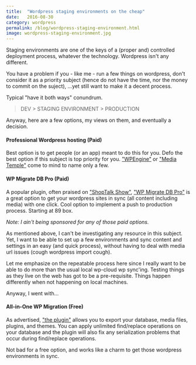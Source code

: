 ```yaml
---
title:  "Wordpress staging environments on the cheap"
date:   2016-08-30
category: wordpress
permalink: /blog/wordpress-staging-environment.html
image: wordpress-staging-environment.jpg
---
```

Staging environments are one of the keys of a (proper and) controlled deployment process, whatever the technology. Wordpress isn't any different.

You have a problem if you - like me - run a few things on wordpress, don't consider it as a priority subject (hence do not have the time, nor the money to commit on the suject), ...yet still want to make it a decent process. 

Typical "have it both ways" conundrum.

> DEV > STAGING ENVIRONMENT > PRODUCTION

Anyway, here are a few options, my views on them, and eventually a decision.

#### Professional Wordpress hosting (Paid)

Best option is to get people (or an app) meant to do this for you. Defo the best option if this subject is top priority for you. ["WPEngine"](https://wpengine.com/support/staging/) or ["Media Temple"](https://mediatemple.net/community/products/wordpress/204645480/staging-sites-for-your-wordpress-hosting-service) come to mind to name only a few.

#### WP Migrate DB Pro (Paid)

A popular plugin, often praised on ["ShopTalk Show"](http://shoptalkshow.com/), ["WP Migrate DB Pro"](https://deliciousbrains.com/wp-migrate-db-pro/pricing/) is a great option to get your wordpress sites in sync (all content including media) with one click. Cool option to implement a push to production process. Starting at 89 box.

*Note: I ain't being sponsored for any of those paid options.*

As mentioned above, I can't be investigating any resource in this subject. Yet, I want to be able to set up a few environments and sync content and settings in an easy (and quick process), without having to deal with media url issues (cough wordpress import cough).

Let me emphasize on the repeatable process here since I really want to be able to do more than the usual local wp-cloud wp sync'ing. Testing things as they live on the web has got to be a pre-requisite. Things happen differently when not happening on local machines.

Anyway, I went with...

#### All-in-One WP Migration (Free)

As advertised, ["the plugin"](https://wordpress.org/plugins/all-in-one-wp-migration/) allows you to export your database, media files, plugins, and themes. You can apply unlimited find/replace operations on your database and the plugin will also fix any serialization problems that occur during find/replace operations.

Not bad for a free option, and works like a charm to get those wordpress environments in sync.